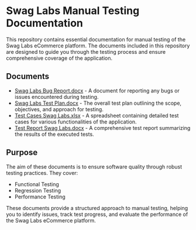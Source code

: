 
<h1>Swag Labs Manual Testing Documentation</h1>

<p>This repository contains essential documentation for manual testing of the Swag Labs eCommerce platform. The documents included in this repository are designed to guide you through the testing process and ensure comprehensive coverage of the application.</p>

<h2>Documents</h2>
<ul>
    <li><a href="Swag Labs Bug Report.docx">Swag Labs Bug Report.docx</a> - A document for reporting any bugs or issues encountered during testing.</li>
    <li><a href="Swag Labs Test Plan.docx">Swag Labs Test Plan.docx</a> - The overall test plan outlining the scope, objectives, and approach for testing.</li>
    <li><a href="Test Cases Swag Labs.xlsx">Test Cases Swag Labs.xlsx</a> - A spreadsheet containing detailed test cases for various functionalities of the application.</li>
    <li><a href="Test Report Swag Labs.docx">Test Report Swag Labs.docx</a> - A comprehensive test report summarizing the results of the executed tests.</li>
</ul>

<h2>Purpose</h2>
<p>The aim of these documents is to ensure software quality through robust testing practices. They cover:</p>
<ul>
    <li>Functional Testing</li>
    <li>Regression Testing</li>
    <li>Performance Testing</li>
</ul>

<p>These documents provide a structured approach to manual testing, helping you to identify issues, track test progress, and evaluate the performance of the Swag Labs eCommerce platform.</p>

</body>
</html>
